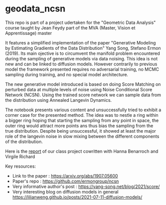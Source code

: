 # geodata_ncsn
This repo is part of a project udertaken for the "Geometric Data Analysis" course taught by Jean Feydy part of the MVA (Master, Vision et Apprentissage) master

It features a simplified implementation of the paper "Generative Modeling by Estimating Gradients of the Data Distribution" Yang Song, Stefano Ermon (2019).
Its main ojective is to circumvent the manifold problem encountered during the sampling of generative models
via data noising. This idea is not new and can be linked to diffusion models. However contrarily to previous model the framework presented requires no adversarial training, no MCMC sampling during training, and no special model architecture.

The new generative model introduced is based on doing Score Matching on perturbed data at multiple levels of noise using Noise Conditional Score Network (NCSN).
Using the trained score network we can sample data from the distribution using Annealed Langevin Dynamics.

The notebook presents various content and unsuccessfully tried to exhibit a corner case for the presented method. The idea was to nestle a ring within a bigger ring hoping that starting the sampling from any point in space, the outer ring would attract more points ans thus bias the sampling from the true distribution.
Despite being unsuccessful, it showed at least the major role of the langevin noise in slow mixing between the different components of the distribution. 

Here is the [report](Reports.pdf) of our class project cowritten with Hanna Benarroch and Virgile Richard


Key resources:
  - Link to the paper : https://arxiv.org/abs/1907.05600
  - Paper's repo : https://github.com/ermongroup/ncsn
  - Very informative author's post : https://yang-song.net/blog/2021/score/
  - Very interesting blog on diffusion models in general https://lilianweng.github.io/posts/2021-07-11-diffusion-models/
